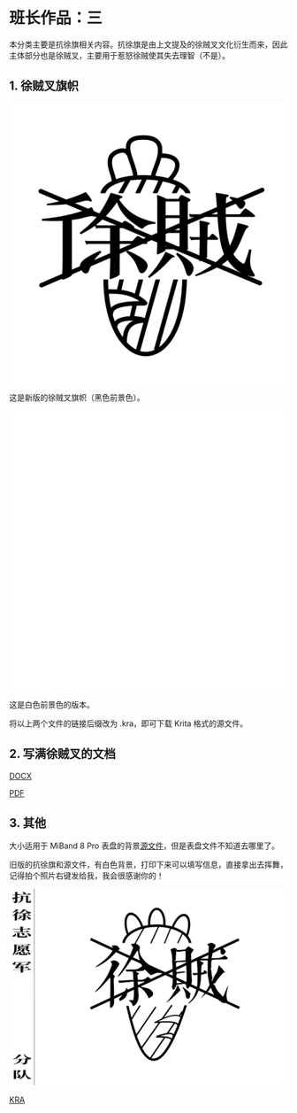 # 班长作品：三

本分类主要是抗徐旗相关内容。抗徐旗是由上文提及的徐贼叉文化衍生而来，因此主体部分也是徐贼叉，主要用于惹怒徐贼使其失去理智（不是）。

## 1. 徐贼叉旗帜

![](../../dataset/banzhang/xzx-flag/抗徐旗（新）.png)

这是新版的徐贼叉旗帜（黑色前景色）。

![](../../dataset/banzhang/xzx-flag/抗徐旗（新）白.png)

这是白色前景色的版本。

将以上两个文件的链接后缀改为 .kra，即可下载 Krita 格式的源文件。

## 2. 写满徐贼叉的文档

[DOCX](../../dataset/banzhang/xzx-flag/徐贼叉.docx)

[PDF](../../dataset/banzhang/xzx-flag/徐贼叉.pdf)

## 3. 其他

大小适用于 MiBand 8 Pro 表盘的背景[源文件](../../dataset/banzhang/xzx-flag/xzx-flag_mb8p.kra)，但是表盘文件不知道去哪里了。

旧版的抗徐旗和源文件，有白色背景，打印下来可以填写信息，直接拿出去挥舞，记得拍个照片右键发给我，我会很感谢你的！

![](../../dataset/banzhang/xzx-flag/抗徐旗.png)

[KRA](../../dataset/banzhang/xzx-flag/抗徐旗.kra)
